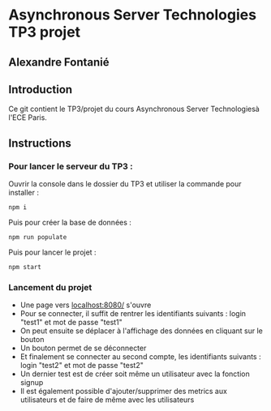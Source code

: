 # Asynchronous Server Technologies TP3 projet
## Alexandre Fontanié

## Introduction
Ce git contient le TP3/projet du cours Asynchronous Server Technologiesà l'ECE Paris.


## Instructions

### Pour lancer le serveur du TP3 :  
Ouvrir la console dans le dossier du TP3 et utiliser la commande pour installer :
```
npm i
```
Puis pour créer la base de données :
```
npm run populate
```
Puis pour lancer le projet :
```
npm start
```

### Lancement du projet  
- Une page vers [localhost:8080/](http://localhost:8080/) s'ouvre
- Pour se connecter, il suffit de rentrer les identifiants suivants : login "test1" et mot de passe "test1"
- On peut ensuite se déplacer à l'affichage des données en cliquant sur le bouton
- Un bouton permet de se déconnecter
- Et finalement se connecter au second compte, les identifiants suivants : login "test2" et mot de passe "test2"
- Un dernier test est de créer soit même un utilisateur avec la fonction signup
- Il est également possible d'ajouter/supprimer des metrics aux utilisateurs et de faire de même avec les utilisateurs
